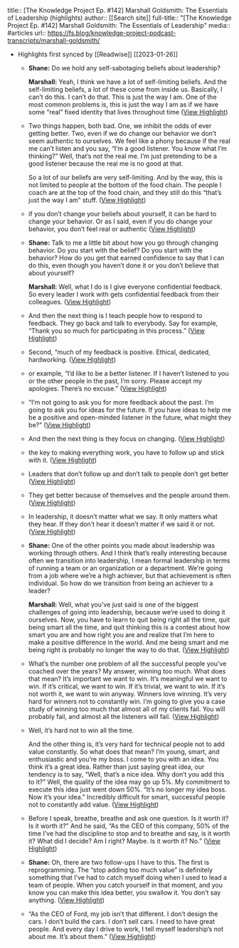 title:: [The Knowledge Project Ep. #142] Marshall Goldsmith: The Essentials of Leadership (highlights)
author:: [[Search site]]
full-title:: "[The Knowledge Project Ep. \#142] Marshall Goldsmith: The Essentials of Leadership"
media:: #articles
url:: https://fs.blog/knowledge-project-podcast-transcripts/marshall-goldsmith/

- Highlights first synced by [[Readwise]] [[2023-01-26]]
	- **Shane:** Do we hold any self-sabotaging beliefs about leadership?
	  
	  **Marshall:** Yeah, I think we have a lot of self-limiting beliefs. And the self-limiting beliefs, a lot of these come from inside us. Basically, I can’t do this. I can’t do that. This is just the way I am. One of the most common problems is, this is just the way I am as if we have some “real” fixed identity that lives throughout time ([View Highlight](https://read.readwise.io/read/01gqp63fwbnscqdz1y1fjdghbs))
	- Two things happen, both bad. One, we inhibit the odds of ever getting better. Two, even if we do change our behavior we don’t seem authentic to ourselves. We feel like a phony because if the real me can’t listen and you say, “I’m a good listener. You know what I’m thinking?” Well, that’s not the real me. I’m just pretending to be a good listener because the real me is no good at that.
	  
	  So a lot of our beliefs are very self-limiting. And by the way, this is not limited to people at the bottom of the food chain. The people I coach are at the top of the food chain, and they still do this “that’s just the way I am” stuff. ([View Highlight](https://read.readwise.io/read/01gqp64rffsnpgmae7j679er0p))
	- if you don’t change your beliefs about yourself, it can be hard to change your behavior. Or as I said, even if you do change your behavior, you don’t feel real or authentic ([View Highlight](https://read.readwise.io/read/01gqp65654pssdvj5st7q8pz0s))
	- **Shane:** Talk to me a little bit about how you go through changing behavior. Do you start with the belief? Do you start with the behavior? How do you get that earned confidence to say that I can do this, even though you haven’t done it or you don’t believe that about yourself?
	  
	  **Marshall:** Well, what I do is I give everyone confidential feedback. So every leader I work with gets confidential feedback from their colleagues. ([View Highlight](https://read.readwise.io/read/01gqp67ffsqp6rnr406fhk7prv))
	- And then the next thing is I teach people how to respond to feedback. They go back and talk to everybody. Say for example, “Thank you so much for participating in this process.” ([View Highlight](https://read.readwise.io/read/01gqp681qkgzjp3hn958000mff))
	- Second, “much of my feedback is positive. Ethical, dedicated, hardworking. ([View Highlight](https://read.readwise.io/read/01gqp68rh6y65179kzxvb3s6f7))
	- or example, “I’d like to be a better listener. If I haven’t listened to you or the other people in the past, I’m sorry. Please accept my apologies. There’s no excuse.” ([View Highlight](https://read.readwise.io/read/01gqp68vm2q618fr9tpkbw5t7p))
	- “I’m not going to ask you for more feedback about the past. I’m going to ask you for ideas for the future. If you have ideas to help me be a positive and open-minded listener in the future, what might they be?” ([View Highlight](https://read.readwise.io/read/01gqp693w5byd481sjpvv6zc7w))
	- And then the next thing is they focus on changing. ([View Highlight](https://read.readwise.io/read/01gqp69rcs1wzf2trh19pgj28p))
	- the key to making everything work, you have to follow up and stick with it. ([View Highlight](https://read.readwise.io/read/01gqp69kfvd5yj379km8m8mv4z))
	- Leaders that don’t follow up and don’t talk to people don’t get better ([View Highlight](https://read.readwise.io/read/01gqp6ac1yv9qk5xzm5za825dw))
	- They get better because of themselves and the people around them. ([View Highlight](https://read.readwise.io/read/01gqp6ajfamcmjfxcekx2e8cx1))
	- In leadership, it doesn’t matter what we say. It only matters what they hear. If they don’t hear it doesn’t matter if we said it or not. ([View Highlight](https://read.readwise.io/read/01gqp6cw0g66fefkwcmv62k83g))
	- **Shane:** One of the other points you made about leadership was working through others. And I think that’s really interesting because often we transition into leadership, I mean formal leadership in terms of running a team or an organization or a department. We’re going from a job where we’re a high achiever, but that achievement is often individual. So how do we transition from being an achiever to a leader?
	  
	  **Marshall:** Well, what you’ve just said is one of the biggest challenges of going into leadership, because we’re used to doing it ourselves. Now, you have to learn to quit being right all the time, quit being smart all the time, and quit thinking this is a contest about how smart you are and how right you are and realize that I’m here to make a positive difference in the world. And me being smart and me being right is probably no longer the way to do that. ([View Highlight](https://read.readwise.io/read/01gqp6dr60f47679xyaztq465v))
	- What’s the number one problem of all the successful people you’ve coached over the years? My answer, winning too much. What does that mean? It’s important we want to win. It’s meaningful we want to win. If it’s critical, we want to win. If it’s trivial, we want to win. If it’s not worth it, we want to win anyway. Winners love winning. It’s very hard for winners not to constantly win. I’m going to give you a case study of winning too much that almost all of my clients fail. You will probably fail, and almost all the listeners will fail. ([View Highlight](https://read.readwise.io/read/01gqp8nqzy7kddsd3yb3s0vk44))
	- Well, it’s hard not to win all the time.
	  
	  And the other thing is, it’s very hard for technical people not to add value constantly. So what does that mean? I’m young, smart, and enthusiastic and you’re my boss. I come to you with an idea. You think it’s a great idea. Rather than just saying great idea, our tendency is to say, “Well, that’s a nice idea. Why don’t you add this to it?” Well, the quality of the idea may go up 5%. My commitment to execute this idea just went down 50%. “It’s no longer my idea boss. Now it’s your idea.” Incredibly difficult for smart, successful people not to constantly add value. ([View Highlight](https://read.readwise.io/read/01gqp8nadkbdr9w064wqqpd1qa))
	- Before I speak, breathe, breathe and ask one question. Is it worth it? Is it worth it?” And he said, “As the CEO of this company, 50% of the time I’ve had the discipline to stop and to breathe and say, is it worth it? What did I decide? Am I right? Maybe. Is it worth it? No.” ([View Highlight](https://read.readwise.io/read/01gqp8q5dt423rwvm8we4tkhy9))
	- **Shane:** Oh, there are two follow-ups I have to this. The first is reprogramming. The “stop adding too much value” is definitely something that I’ve had to catch myself doing when I used to lead a team of people. When you catch yourself in that moment, and you know you can make this idea better, you swallow it. You don’t say anything. ([View Highlight](https://read.readwise.io/read/01gqp8qhws896abbj5exa7ybtt))
	- “As the CEO of Ford, my job isn’t that different. I don’t design the cars. I don’t build the cars. I don’t sell cars. I need to have great people. And every day I drive to work, I tell myself leadership’s not about me. It’s about them.” ([View Highlight](https://read.readwise.io/read/01gqpa0h7wnb0tpk77jmz8pvhc))